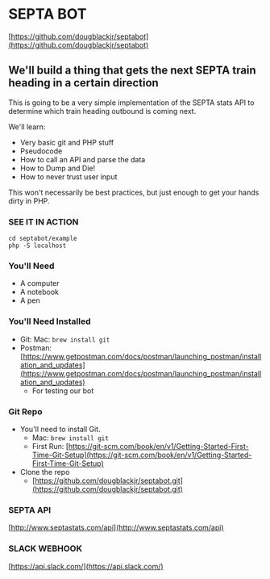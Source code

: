 # SEPTA BOT
[https://github.com/dougblackjr/septabot](https://github.com/dougblackjr/septabot)

## We'll build a thing that gets the next SEPTA train heading in a certain direction

This is going to be a very simple implementation of the SEPTA stats API to determine which train heading outbound is coming next.

We'll learn:
+ Very basic git and PHP stuff
+ Pseudocode
+ How to call an API and parse the data
+ How to Dump and Die!
+ How to never trust user input

This won't necessarily be best practices, but just enough to get your hands dirty in PHP.

### SEE IT IN ACTION
```
cd septabot/example
php -S localhost
```

### You'll Need
+ A computer
+ A notebook
+ A pen

### You'll Need Installed
+ Git: Mac: `brew install git`
+ Postman: [https://www.getpostman.com/docs/postman/launching_postman/installation_and_updates](https://www.getpostman.com/docs/postman/launching_postman/installation_and_updates)
    + For testing our bot

### Git Repo
+ You'll need to install Git.
    + Mac: `brew install git`
    + First Run: [https://git-scm.com/book/en/v1/Getting-Started-First-Time-Git-Setup](https://git-scm.com/book/en/v1/Getting-Started-First-Time-Git-Setup)
+ Clone the repo
    + [https://github.com/dougblackjr/septabot.git](https://github.com/dougblackjr/septabot.git)

### SEPTA API
[http://www.septastats.com/api](http://www.septastats.com/api)

### SLACK WEBHOOK
[https://api.slack.com/](https://api.slack.com/)